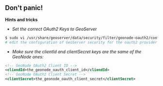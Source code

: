 ## Don't panic!

**Hints and tricks**

* *Set the correct OAuth2 Keys to GeoServer*

```bash
$ sudo vi /usr/share/geoserver/data/security/filter/geonode-oauth2/config.xml
# edit the configuration of GeoServer security for the oauth2 provider
```
* *Make sure the clientId and clientSecret keys are the same of the GeoNode ones:*
```xml
<!-- GeoNode OAuth2 Client ID -->
<cliendId>the_geonode_oauth_client_id</cliendId>
<!-- GeoNode OAuth2 Client Secret -->
<clientSecret>the_geonode_oauth_client_secret</clientSecret>
```

